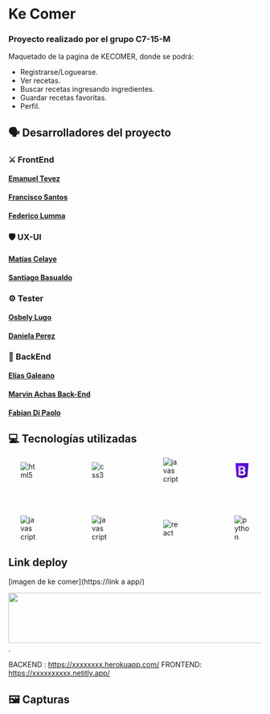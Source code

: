 # Ke Comer

### Proyecto realizado por el grupo C7-15-M

Maquetado de la pagina de KECOMER, donde se podrá:

- Registrarse/Loguearse.
- Ver recetas.
- Buscar recetas ingresando ingredientes.
- Guardar recetas favoritas.
- Perfil.

## :speaking_head: Desarrolladores del proyecto
### :crossed_swords: FrontEnd
#### [Emanuel Tevez](https://www.linkedin.com/in/emanuel-juli%C3%A1n-tevez/)
#### [Francisco Santos](www.linkedin.com/in/francisco-santos-a6973a1ab)
#### [Federico Lumma](www.linkedin.com/in/federico-lumma)
### :shield: UX-UI
#### [Matías Celaye](https://www.linkedin.com/in/matiascelaye/)
#### [Santiago Basualdo](https://www.linkedin.com/in/santiagocortez-ui/)
### :gear: Tester
#### [Osbely Lugo](www.linkedin.com/in/osbely-lugo)
#### [Daniela Perez](https://www.linkedin.com/in/daniela-perez-qa/)
### :link: BackEnd
#### [Elías Galeano](https://www.linkedin.com/in/elias-david-galeano)
#### [Marvin Achas	Back-End](https://www.linkedin.com/in/marvin-joel/)
#### [Fabian Di Paolo](https://www.linkedin.com/in/fabian-di-paolo/)


## :computer: Tecnologías utilizadas
<div style="display:grid;grid-template-columns: repeat(4, 1fr);gap:4rem;place-content:center;place-items:center">
<img alt="html5" width= "30px" align="left" src= "https://cdn-icons-png.flaticon.com/128/1051/1051277.png" />
<img alt="css3" width= "30px" align="left" src= "https://cdn-icons-png.flaticon.com/128/732/732190.png" />
<img alt="javascript" width= "30px" align="left" src= "https://cdn.icon-icons.com/icons2/2108/PNG/512/javascript_icon_130900.png" />
<img alt="javascript" width= "30px" align="left" src= "https://raw.githubusercontent.com/themedotid/bootstrap-icon/HEAD/docs/bootstrap-icon-css.png" />
<img alt="javascript" width= "30px" align="left" src= "https://avatars.githubusercontent.com/u/1134463?v=4" />
<img alt="javascript" width= "30px" align="left" src= "https://encrypted-tbn0.gstatic.com/images?q=tbn:ANd9GcRXL2L5LWSonB-AZD4D_5GxZBbew3jbUoZ9yVN8fFBttOXljVlGA3SnGm5pVY2s9DK4tv0&usqp=CAU" />
<img alt="react" width= "30px" align="left" src= "https://user-images.githubusercontent.com/70983593/196929537-4ab0cb22-cb4b-46e6-a516-f369ade3e7d8.png" />
<img alt="python" width= "30px" align="left" src= "https://user-images.githubusercontent.com/70983593/196929882-908b3275-f67d-420f-aeb1-ba3df7118e80.png" />
</div>

## Link deploy

[imagen de ke comer](https://link a app/)

<img src="Client\public\No Country Banner.png" height=100 width=1280>.

BACKEND : https://xxxxxxxx.herokuapp.com/
FRONTEND: https://xxxxxxxxxx.netitly.app/

## :framed_picture: Capturas
